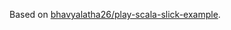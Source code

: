 Based on [bhavyalatha26/play-scala-slick-example](https://github.com/bhavyalatha26/play-scala-slick-example).
